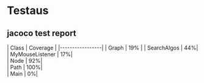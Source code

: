 # Testaus

## jacoco test report 

| Class | Coverage  |
|-----------------|
| Graph   | 19%   |
| SearchAlgos | 44%|     
| MyMouseListener | 17%|   
| Node | 92%|   
| Path | 100%|   
| Main | 0%|   

